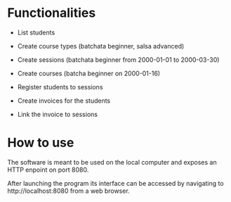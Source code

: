 # Functionalities

- List students

- Create course types (batchata beginner, salsa advanced)

- Create sessions (batchata beginner from 2000-01-01 to 2000-03-30)

- Create courses (batcha beginner on 2000-01-16)

- Register students to sessions

- Create invoices for the students

- Link the invoice to sessions

# How to use

The software is meant to be used on the local computer and exposes an HTTP enpoint on port 8080.

After launching the program its interface can be accessed by navigating to http://localhost:8080 from a web browser.
